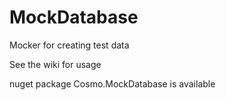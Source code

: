 # MockDatabase
Mocker for creating test data

See the wiki for usage

nuget package Cosmo.MockDatabase is available
